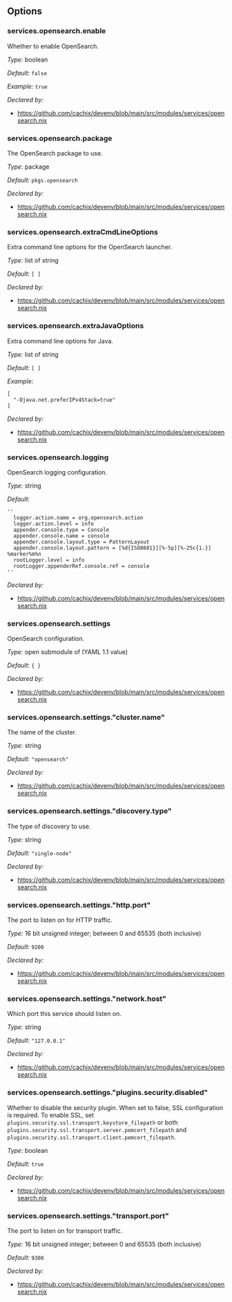[comment]: # (Do not edit this file as it is autogenerated. Go to docs/individual-docs if you want to make edits.)


[comment]: # (Please add your documentation on top of this line)

## Options

### services\.opensearch\.enable

Whether to enable OpenSearch\.



*Type:*
boolean



*Default:*
` false `



*Example:*
` true `

*Declared by:*
 - [https://github\.com/cachix/devenv/blob/main/src/modules/services/opensearch\.nix](https://github.com/cachix/devenv/blob/main/src/modules/services/opensearch.nix)



### services\.opensearch\.package



The OpenSearch package to use\.



*Type:*
package



*Default:*
` pkgs.opensearch `

*Declared by:*
 - [https://github\.com/cachix/devenv/blob/main/src/modules/services/opensearch\.nix](https://github.com/cachix/devenv/blob/main/src/modules/services/opensearch.nix)



### services\.opensearch\.extraCmdLineOptions



Extra command line options for the OpenSearch launcher\.



*Type:*
list of string



*Default:*
` [ ] `

*Declared by:*
 - [https://github\.com/cachix/devenv/blob/main/src/modules/services/opensearch\.nix](https://github.com/cachix/devenv/blob/main/src/modules/services/opensearch.nix)



### services\.opensearch\.extraJavaOptions



Extra command line options for Java\.



*Type:*
list of string



*Default:*
` [ ] `



*Example:*

```
[
  "-Djava.net.preferIPv4Stack=true"
]
```

*Declared by:*
 - [https://github\.com/cachix/devenv/blob/main/src/modules/services/opensearch\.nix](https://github.com/cachix/devenv/blob/main/src/modules/services/opensearch.nix)



### services\.opensearch\.logging



OpenSearch logging configuration\.



*Type:*
string



*Default:*

```
''
  logger.action.name = org.opensearch.action
  logger.action.level = info
  appender.console.type = Console
  appender.console.name = console
  appender.console.layout.type = PatternLayout
  appender.console.layout.pattern = [%d{ISO8601}][%-5p][%-25c{1.}] %marker%m%n
  rootLogger.level = info
  rootLogger.appenderRef.console.ref = console
''
```

*Declared by:*
 - [https://github\.com/cachix/devenv/blob/main/src/modules/services/opensearch\.nix](https://github.com/cachix/devenv/blob/main/src/modules/services/opensearch.nix)



### services\.opensearch\.settings



OpenSearch configuration\.



*Type:*
open submodule of (YAML 1\.1 value)



*Default:*
` { } `

*Declared by:*
 - [https://github\.com/cachix/devenv/blob/main/src/modules/services/opensearch\.nix](https://github.com/cachix/devenv/blob/main/src/modules/services/opensearch.nix)



### services\.opensearch\.settings\."cluster\.name"



The name of the cluster\.



*Type:*
string



*Default:*
` "opensearch" `

*Declared by:*
 - [https://github\.com/cachix/devenv/blob/main/src/modules/services/opensearch\.nix](https://github.com/cachix/devenv/blob/main/src/modules/services/opensearch.nix)



### services\.opensearch\.settings\."discovery\.type"



The type of discovery to use\.



*Type:*
string



*Default:*
` "single-node" `

*Declared by:*
 - [https://github\.com/cachix/devenv/blob/main/src/modules/services/opensearch\.nix](https://github.com/cachix/devenv/blob/main/src/modules/services/opensearch.nix)



### services\.opensearch\.settings\."http\.port"



The port to listen on for HTTP traffic\.



*Type:*
16 bit unsigned integer; between 0 and 65535 (both inclusive)



*Default:*
` 9200 `

*Declared by:*
 - [https://github\.com/cachix/devenv/blob/main/src/modules/services/opensearch\.nix](https://github.com/cachix/devenv/blob/main/src/modules/services/opensearch.nix)



### services\.opensearch\.settings\."network\.host"



Which port this service should listen on\.



*Type:*
string



*Default:*
` "127.0.0.1" `

*Declared by:*
 - [https://github\.com/cachix/devenv/blob/main/src/modules/services/opensearch\.nix](https://github.com/cachix/devenv/blob/main/src/modules/services/opensearch.nix)



### services\.opensearch\.settings\."plugins\.security\.disabled"



Whether to disable the security plugin\. When set to false, SSL configuration is required\.
To enable SSL, set ` plugins.security.ssl.transport.keystore_filepath ` or both
` plugins.security.ssl.transport.server.pemcert_filepath ` and
` plugins.security.ssl.transport.client.pemcert_filepath `\.



*Type:*
boolean



*Default:*
` true `

*Declared by:*
 - [https://github\.com/cachix/devenv/blob/main/src/modules/services/opensearch\.nix](https://github.com/cachix/devenv/blob/main/src/modules/services/opensearch.nix)



### services\.opensearch\.settings\."transport\.port"



The port to listen on for transport traffic\.



*Type:*
16 bit unsigned integer; between 0 and 65535 (both inclusive)



*Default:*
` 9300 `

*Declared by:*
 - [https://github\.com/cachix/devenv/blob/main/src/modules/services/opensearch\.nix](https://github.com/cachix/devenv/blob/main/src/modules/services/opensearch.nix)
